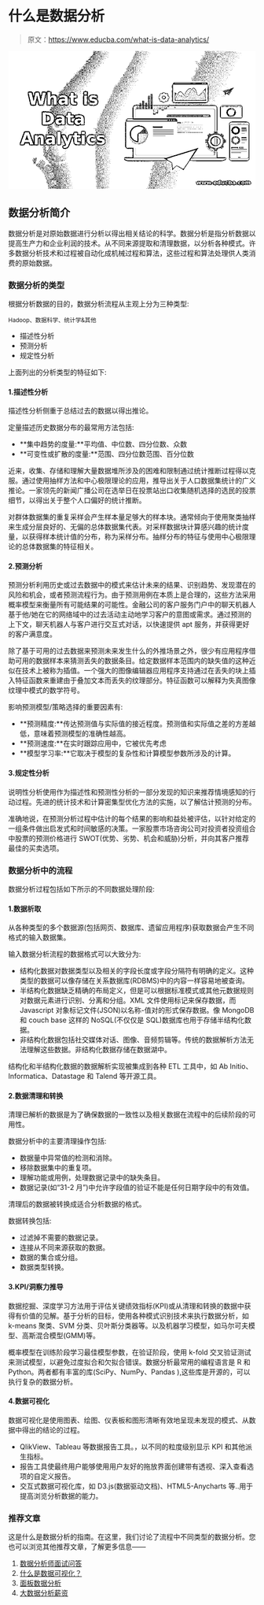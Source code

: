 # 什么是数据分析

> 原文：<https://www.educba.com/what-is-data-analytics/>

![What is Data Analytics](img/eb2aeefb0a8afe8d97311d67790dd387.png)



## 数据分析简介

数据分析是对原始数据进行分析以得出相关结论的科学。数据分析是指分析数据以提高生产力和企业利润的技术。从不同来源提取和清理数据，以分析各种模式。许多数据分析技术和过程被自动化成机械过程和算法，这些过程和算法处理供人类消费的原始数据。

### 数据分析的类型

根据分析数据的目的，数据分析流程从主观上分为三种类型:

<small>Hadoop、数据科学、统计学&其他</small>

*   描述性分析
*   预测分析
*   规定性分析

上面列出的分析类型的特征如下:

#### 1.描述性分析

描述性分析侧重于总结过去的数据以得出推论。

定量描述历史数据分布的最常用方法包括:

*   **集中趋势的度量:**平均值、中位数、四分位数、众数
*   **可变性或扩散的度量:**范围、四分位数范围、百分位数

近来，收集、存储和理解大量数据堆所涉及的困难和限制通过统计推断过程得以克服。通过使用抽样方法和中心极限理论的应用，推导出关于人口数据集统计的广义推论。一家领先的新闻广播公司在选举日在投票站出口收集随机选择的选民的投票细节，以得出关于整个人口偏好的统计推断。

对群体数据集的重复采样会产生样本量足够大的样本块。通常倾向于使用聚类抽样来生成分层良好的、无偏的总体数据集代表。对采样数据块计算感兴趣的统计度量，以获得样本统计值的分布，称为采样分布。抽样分布的特征与使用中心极限理论的总体数据集的特征相关。

#### 2.预测分析

预测分析利用历史或过去数据中的模式来估计未来的结果、识别趋势、发现潜在的风险和机会，或者预测流程行为。由于预测用例在本质上是合理的，这些方法采用概率模型来衡量所有可能结果的可能性。金融公司的客户服务门户中的聊天机器人基于他/她在它的网络域中的过去活动主动地学习客户的意图或需求。通过预测的上下文，聊天机器人与客户进行交互式对话，以快速提供 apt 服务，并获得更好的客户满意度。

除了基于可用的过去数据来预测未来发生什么的外推场景之外，很少有应用程序借助可用的数据样本来猜测丢失的数据条目。给定数据样本范围内的缺失值的这种近似在技术上被称为插值。一个强大的图像编辑器应用程序支持通过在丢失的块上插入特征函数来重建由于叠加文本而丢失的纹理部分。特征函数可以解释为失真图像纹理中模式的数学符号。

影响预测模型/策略选择的重要因素有:

*   **预测精度:**传达预测值与实际值的接近程度。预测值和实际值之差的方差越低，意味着预测模型的准确性越高。
*   **预测速度:**在实时跟踪应用中，它被优先考虑
*   **模型学习率:**它取决于模型的复杂性和计算模型参数所涉及的计算。

#### 3.规定性分析

说明性分析使用作为描述性和预测性分析的一部分发现的知识来推荐情境感知的行动过程。先进的统计技术和计算密集型优化方法的实施，以了解估计预测的分布。

准确地说，在预测分析过程中估计的每个结果的影响和益处被评估，以针对给定的一组条件做出启发式和时间敏感的决策。一家股票市场咨询公司对投资者投资组合中股票的预测价格进行 SWOT(优势、劣势、机会和威胁)分析，并向其客户推荐最佳的买卖选项。

### 数据分析中的流程

数据分析过程包括如下所示的不同数据处理阶段:

#### 1.数据析取

从各种类型的多个数据源(包括网页、数据库、遗留应用程序)获取数据会产生不同格式的输入数据集。

输入数据分析流程的数据格式可以大致分为:

*   结构化数据对数据类型以及相关的字段长度或字段分隔符有明确的定义。这种类型的数据可以像存储在关系数据库(RDBMS)中的内容一样容易地被查询。
*   半结构化数据缺乏精确的布局定义，但是可以根据标准模式或其他元数据规则对数据元素进行识别、分离和分组。XML 文件使用标记来保存数据，而 Javascript 对象标记文件(JSON)以名称-值对的形式保存数据。像 MongoDB 和 couch base 这样的 NoSQL(不仅仅是 SQL)数据库也用于存储半结构化数据。
*   非结构化数据包括社交媒体对话、图像、音频剪辑等。传统的数据解析方法无法理解这些数据。非结构化数据存储在数据湖中。

结构化和半结构化数据的数据解析实现被集成到各种 ETL 工具中，如 Ab Initio、Informatica、Datastage 和 Talend 等开源工具。

#### 2.数据清理和转换

清理已解析的数据是为了确保数据的一致性以及相关数据在流程中的后续阶段的可用性。

数据分析中的主要清理操作包括:

*   数据量中异常值的检测和消除。
*   移除数据集中的重复项。
*   理解功能或用例，处理数据记录中的缺失条目。
*   数据记录(如“31-2 月”)中允许字段值的验证不能是任何日期字段中的有效值。

清理后的数据被转换成适合分析数据的格式。

数据转换包括:

*   过滤掉不需要的数据记录。
*   连接从不同来源获取的数据。
*   数据的集合或分组。
*   数据类型转换。

#### 3.KPI/洞察力推导

数据挖掘、深度学习方法用于评估关键绩效指标(KPI)或从清理和转换的数据中获得有价值的见解。基于分析的目标，使用各种模式识别技术来执行数据分析，如 k-means 聚类、SVM 分类、贝叶斯分类器等。以及机器学习模型，如马尔可夫模型、高斯混合模型(GMM)等。

概率模型在训练阶段学习最佳模型参数，在验证阶段，使用 k-fold 交叉验证测试来测试模型，以避免过度拟合和欠拟合错误。数据分析最常用的编程语言是 R 和 Python。两者都有丰富的库(SciPy、NumPy、Pandas ),这些库是开源的，可以执行复杂的数据分析。

#### 4.数据可视化

数据可视化是使用图表、绘图、仪表板和图形清晰有效地呈现未发现的模式、从数据中得出的结论的过程。

*   QlikView、Tableau 等数据报告工具。，以不同的粒度级别显示 KPI 和其他派生指标。
*   报告工具使最终用户能够使用用户友好的拖放界面创建带有透视、深入查看选项的自定义报告。
*   交互式数据可视化库，如 D3.js(数据驱动文档)、HTML5-Anycharts 等..用于提高浏览分析数据的能力。

### 推荐文章

这是什么是数据分析的指南。在这里，我们讨论了流程中不同类型的数据分析。您也可以浏览其他推荐文章，了解更多信息——

1.  [数据分析师面试问答](https://www.educba.com/data-analyst-interview-questions/)
2.  [什么是数据可视化？](https://www.educba.com/what-is-data-visualization/)
3.  [面板数据分析](https://www.educba.com/panel-data-analysis/)
4.  [大数据分析薪资](https://www.educba.com/big-data-analytics-salary/)





